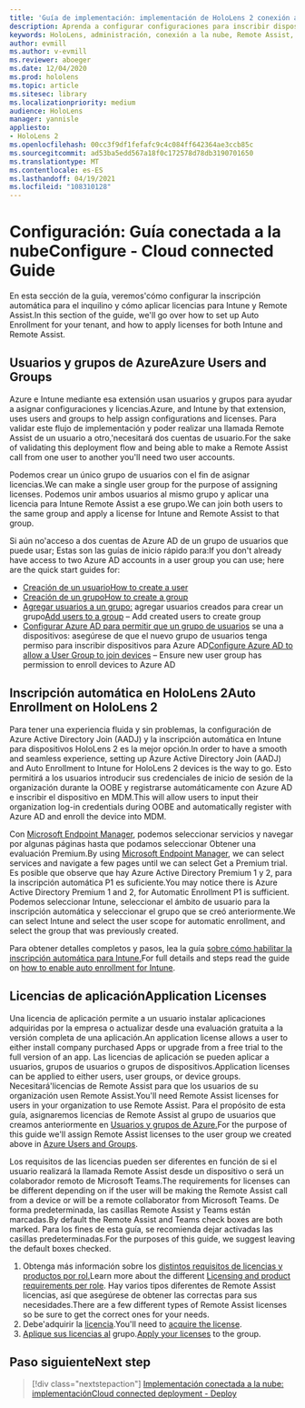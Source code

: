 ```yaml
---
title: 'Guía de implementación: implementación de HoloLens 2 conexión a la nube a escala con Remote Assist- Configurar'
description: Aprenda a configurar configuraciones para inscribir dispositivos HoloLens a través de una red conectada a la nube a escala con Remote Assist.
keywords: HoloLens, administración, conexión a la nube, Remote Assist, AAD, Azure AD, MDM, Mobile Administración de dispositivos
author: evmill
ms.author: v-evmill
ms.reviewer: aboeger
ms.date: 12/04/2020
ms.prod: hololens
ms.topic: article
ms.sitesec: library
ms.localizationpriority: medium
audience: HoloLens
manager: yannisle
appliesto:
- HoloLens 2
ms.openlocfilehash: 00cc3f9df1fefafc9c4c084ff642364ae3ccb85c
ms.sourcegitcommit: ad53ba5edd567a18f0c172578d78db3190701650
ms.translationtype: MT
ms.contentlocale: es-ES
ms.lasthandoff: 04/19/2021
ms.locfileid: "108310128"
---
```

# <a name="configure---cloud-connected-guide"></a><span data-ttu-id="cc3d6-104">Configuración: Guía conectada a la nube</span><span class="sxs-lookup"><span data-stu-id="cc3d6-104">Configure - Cloud connected Guide</span></span>

<span data-ttu-id="cc3d6-105">En esta sección de la guía, veremos&#39;cómo configurar la inscripción automática para el inquilino y cómo aplicar licencias para Intune y Remote Assist.</span><span class="sxs-lookup"><span data-stu-id="cc3d6-105">In this section of the guide, we&#39;ll go over how to set up Auto Enrollment for your tenant, and how to apply licenses for both Intune and Remote Assist.</span></span>

## <a name="azure-users-and-groups"></a><span data-ttu-id="cc3d6-106">Usuarios y grupos de Azure</span><span class="sxs-lookup"><span data-stu-id="cc3d6-106">Azure Users and Groups</span></span>

<span data-ttu-id="cc3d6-107">Azure e Intune mediante esa extensión usan usuarios y grupos para ayudar a asignar configuraciones y licencias.</span><span class="sxs-lookup"><span data-stu-id="cc3d6-107">Azure, and Intune by that extension, uses users and groups to help assign configurations and licenses.</span></span> <span data-ttu-id="cc3d6-108">Para validar este flujo de implementación y poder realizar una llamada Remote Assist de un usuario a otro,&#39;necesitará dos cuentas de usuario.</span><span class="sxs-lookup"><span data-stu-id="cc3d6-108">For the sake of validating this deployment flow and being able to make a Remote Assist call from one user to another you&#39;ll need two user accounts.</span></span>

<span data-ttu-id="cc3d6-109">Podemos crear un único grupo de usuarios con el fin de asignar licencias.</span><span class="sxs-lookup"><span data-stu-id="cc3d6-109">We can make a single user group for the purpose of assigning licenses.</span></span> <span data-ttu-id="cc3d6-110">Podemos unir ambos usuarios al mismo grupo y aplicar una licencia para Intune Remote Assist a ese grupo.</span><span class="sxs-lookup"><span data-stu-id="cc3d6-110">We can join both users to the same group and apply a license for Intune and Remote Assist to that group.</span></span>

<span data-ttu-id="cc3d6-111">Si aún no&#39;acceso a dos cuentas de Azure AD de un grupo de usuarios que puede usar; Estas son las guías de inicio rápido para:</span><span class="sxs-lookup"><span data-stu-id="cc3d6-111">If you don&#39;t already have access to two Azure AD accounts in a user group you can use; here are the quick start guides for:</span></span>

- [<span data-ttu-id="cc3d6-112">Creación de un usuario</span><span class="sxs-lookup"><span data-stu-id="cc3d6-112">How to create a user</span></span>](https://docs.microsoft.com/mem/intune/fundamentals/quickstart-create-user)
- [<span data-ttu-id="cc3d6-113">Creación de un grupo</span><span class="sxs-lookup"><span data-stu-id="cc3d6-113">How to create a group</span></span>](https://docs.microsoft.com/mem/intune/fundamentals/quickstart-create-group)
- <span data-ttu-id="cc3d6-114">[Agregar usuarios a un grupo:](https://docs.microsoft.com/azure/active-directory/fundamentals/active-directory-groups-members-azure-portal) agregar usuarios creados para crear un grupo</span><span class="sxs-lookup"><span data-stu-id="cc3d6-114">[Add users to a group](https://docs.microsoft.com/azure/active-directory/fundamentals/active-directory-groups-members-azure-portal) – Add created users to create group</span></span>
- <span data-ttu-id="cc3d6-115">[Configurar Azure AD para permitir que un grupo de usuarios](https://docs.microsoft.com/azure/active-directory/devices/azureadjoin-plan#configure-your-device-settings) se una a dispositivos: asegúrese de que el nuevo grupo de usuarios tenga permiso para inscribir dispositivos para Azure AD</span><span class="sxs-lookup"><span data-stu-id="cc3d6-115">[Configure Azure AD to allow a User Group to join devices](https://docs.microsoft.com/azure/active-directory/devices/azureadjoin-plan#configure-your-device-settings) – Ensure new user group has permission to enroll devices to Azure AD</span></span>

## <a name="auto-enrollment-on-hololens-2"></a><span data-ttu-id="cc3d6-116">Inscripción automática en HoloLens 2</span><span class="sxs-lookup"><span data-stu-id="cc3d6-116">Auto Enrollment on HoloLens 2</span></span>

<span data-ttu-id="cc3d6-117">Para tener una experiencia fluida y sin problemas, la configuración de Azure Active Directory Join (AADJ) y la inscripción automática en Intune para dispositivos HoloLens 2 es la mejor opción.</span><span class="sxs-lookup"><span data-stu-id="cc3d6-117">In order to have a smooth and seamless experience, setting up Azure Active Directory Join (AADJ) and Auto Enrollment to Intune for HoloLens 2 devices is the way to go.</span></span> <span data-ttu-id="cc3d6-118">Esto permitirá a los usuarios introducir sus credenciales de inicio de sesión de la organización durante la OOBE y registrarse automáticamente con Azure AD e inscribir el dispositivo en MDM.</span><span class="sxs-lookup"><span data-stu-id="cc3d6-118">This will allow users to input their organization log-in credentials during OOBE and automatically register with Azure AD and enroll the device into MDM.</span></span>

<span data-ttu-id="cc3d6-119">Con [Microsoft Endpoint Manager](https://endpoint.microsoft.com/#home), podemos seleccionar servicios y navegar por algunas páginas hasta que podamos seleccionar Obtener una evaluación Premium.</span><span class="sxs-lookup"><span data-stu-id="cc3d6-119">By using [Microsoft Endpoint Manager](https://endpoint.microsoft.com/#home), we can select services and navigate a few pages until we can select Get a Premium trial.</span></span> <span data-ttu-id="cc3d6-120">Es posible que observe que hay Azure Active Directory Premium 1 y 2, para la inscripción automática P1 es suficiente.</span><span class="sxs-lookup"><span data-stu-id="cc3d6-120">You may notice there is Azure Active Directory Premium 1 and 2, for Automatic Enrollment P1 is sufficient.</span></span> <span data-ttu-id="cc3d6-121">Podemos seleccionar Intune, seleccionar el ámbito de usuario para la inscripción automática y seleccionar el grupo que se creó anteriormente.</span><span class="sxs-lookup"><span data-stu-id="cc3d6-121">We can select Intune and select the user scope for automatic enrollment, and select the group that was previously created.</span></span>

<span data-ttu-id="cc3d6-122">Para obtener detalles completos y pasos, lea la guía [sobre cómo habilitar la inscripción automática para Intune.](https://docs.microsoft.com/mem/intune/enrollment/quickstart-setup-auto-enrollment)</span><span class="sxs-lookup"><span data-stu-id="cc3d6-122">For full details and steps read the guide on [how to enable auto enrollment for Intune](https://docs.microsoft.com/mem/intune/enrollment/quickstart-setup-auto-enrollment).</span></span>

## <a name="application-licenses"></a><span data-ttu-id="cc3d6-123">Licencias de aplicación</span><span class="sxs-lookup"><span data-stu-id="cc3d6-123">Application Licenses</span></span>

<span data-ttu-id="cc3d6-124">Una licencia de aplicación permite a un usuario instalar aplicaciones adquiridas por la empresa o actualizar desde una evaluación gratuita a la versión completa de una aplicación.</span><span class="sxs-lookup"><span data-stu-id="cc3d6-124">An application license allows a user to either install company purchased Apps or upgrade from a free trial to the full version of an app.</span></span> <span data-ttu-id="cc3d6-125">Las licencias de aplicación se pueden aplicar a usuarios, grupos de usuarios o grupos de dispositivos.</span><span class="sxs-lookup"><span data-stu-id="cc3d6-125">Application licenses can be applied to either users, user groups, or device groups.</span></span> <span data-ttu-id="cc3d6-126">Necesitará&#39;licencias de Remote Assist para que los usuarios de su organización usen Remote Assist.</span><span class="sxs-lookup"><span data-stu-id="cc3d6-126">You&#39;ll need Remote Assist licenses for users in your organization to use Remote Assist.</span></span> <span data-ttu-id="cc3d6-127">Para el propósito de esta guía, asignaremos licencias de Remote Assist al grupo de usuarios que creamos anteriormente en [Usuarios y grupos de Azure.](hololens2-cloud-connected-configure.md#azure-users-and-groups)</span><span class="sxs-lookup"><span data-stu-id="cc3d6-127">For the purpose of this guide we'll assign Remote Assist licenses to the user group we created above in [Azure Users and Groups](hololens2-cloud-connected-configure.md#azure-users-and-groups).</span></span>

<span data-ttu-id="cc3d6-128">Los requisitos de las licencias pueden ser diferentes en función de si el usuario realizará la llamada Remote Assist desde un dispositivo o será un colaborador remoto de Microsoft Teams.</span><span class="sxs-lookup"><span data-stu-id="cc3d6-128">The requirements for licenses can be different depending on if the user will be making the Remote Assist call from a device or will be a remote collaborator from Microsoft Teams.</span></span> <span data-ttu-id="cc3d6-129">De forma predeterminada, las casillas Remote Assist y Teams están marcadas.</span><span class="sxs-lookup"><span data-stu-id="cc3d6-129">By default the Remote Assist and Teams check boxes are both marked.</span></span> <span data-ttu-id="cc3d6-130">Para los fines de esta guía, se recomienda dejar activadas las casillas predeterminadas.</span><span class="sxs-lookup"><span data-stu-id="cc3d6-130">For the purposes of this guide, we suggest leaving the default boxes checked.</span></span>

1. <span data-ttu-id="cc3d6-131">Obtenga más información sobre los [distintos requisitos de licencias y productos por rol.](https://docs.microsoft.com/dynamics365/mixed-reality/remote-assist/requirements#licensing-and-product-requirements-per-role)</span><span class="sxs-lookup"><span data-stu-id="cc3d6-131">Learn more about the different [Licensing and product requirements per role](https://docs.microsoft.com/dynamics365/mixed-reality/remote-assist/requirements#licensing-and-product-requirements-per-role).</span></span> <span data-ttu-id="cc3d6-132">Hay varios tipos diferentes de Remote Assist licencias, así que asegúrese de obtener las correctas para sus necesidades.</span><span class="sxs-lookup"><span data-stu-id="cc3d6-132">There are a few different types of Remote Assist licenses so be sure to get the correct ones for your needs.</span></span>
2. <span data-ttu-id="cc3d6-133">Debe&#39;adquirir la [licencia](https://docs.microsoft.com/dynamics365/mixed-reality/remote-assist/buy-remote-assist).</span><span class="sxs-lookup"><span data-stu-id="cc3d6-133">You&#39;ll need to [acquire the license](https://docs.microsoft.com/dynamics365/mixed-reality/remote-assist/buy-remote-assist).</span></span>
3. <span data-ttu-id="cc3d6-134">[Aplique sus licencias al](https://docs.microsoft.com/dynamics365/mixed-reality/remote-assist/deploy-remote-assist) grupo.</span><span class="sxs-lookup"><span data-stu-id="cc3d6-134">[Apply your licenses](https://docs.microsoft.com/dynamics365/mixed-reality/remote-assist/deploy-remote-assist) to the group.</span></span>

## <a name="next-step"></a><span data-ttu-id="cc3d6-135">Paso siguiente</span><span class="sxs-lookup"><span data-stu-id="cc3d6-135">Next step</span></span>

> [!div class="nextstepaction"]
> [<span data-ttu-id="cc3d6-136">Implementación conectada a la nube: implementación</span><span class="sxs-lookup"><span data-stu-id="cc3d6-136">Cloud connected deployment - Deploy</span></span>](hololens2-cloud-connected-deploy.md)